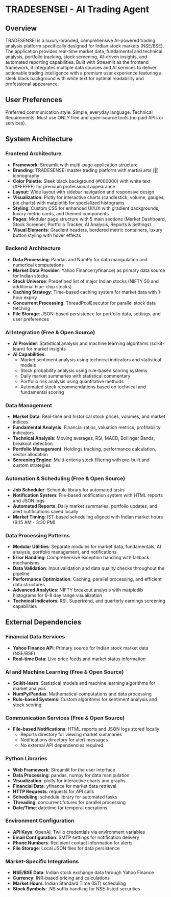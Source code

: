 # TRADESENSEI - AI Trading Agent

## Overview

TRADESENSEI is a luxury-branded, comprehensive AI-powered trading analysis platform specifically designed for Indian stock markets (NSE/BSE). The application provides real-time market data, fundamental and technical analysis, portfolio tracking, stock screening, AI-driven insights, and automated reporting capabilities. Built with Streamlit as the frontend framework, it integrates multiple data sources and AI services to deliver actionable trading intelligence with a premium user experience featuring a sleek black background with white text for optimal readability and professional appearance.

## User Preferences

Preferred communication style: Simple, everyday language.
Technical Requirements: Must use ONLY free and open-source tools (no paid APIs or services).

## System Architecture

### Frontend Architecture
- **Framework**: Streamlit with multi-page application structure
- **Branding**: TRADESENSEI master trading platform with martial arts (🥋) iconography
- **Color Palette**: Sleek black background (#000000) with white text (#FFFFFF) for premium professional appearance
- **Layout**: Wide layout with sidebar navigation and responsive design
- **Visualization**: Plotly for interactive charts (candlestick, volume, gauges, pie charts) with matplotlib for specialized histograms
- **Styling**: Custom CSS for enhanced UI/UX with gradient backgrounds, luxury metric cards, and themed components
- **Pages**: Modular page structure with 5 main sections (Market Dashboard, Stock Screener, Portfolio Tracker, AI Analysis, Reports & Settings)
- **Visual Elements**: Gradient headers, bordered metric containers, luxury button styling with hover effects

### Backend Architecture
- **Data Processing**: Pandas and NumPy for data manipulation and numerical computations
- **Market Data Provider**: Yahoo Finance (yfinance) as primary data source for Indian stocks
- **Stock Universe**: Predefined list of major Indian stocks (NIFTY 50 and additional blue-chip stocks)
- **Caching Strategy**: Time-based caching system for market data with 1-hour expiry
- **Concurrent Processing**: ThreadPoolExecutor for parallel stock data fetching
- **File Storage**: JSON-based persistence for portfolio data, settings, and user preferences

### AI Integration (Free & Open Source)
- **AI Provider**: Statistical analysis and machine learning algorithms (scikit-learn) for market insights
- **AI Capabilities**: 
  - Market sentiment analysis using technical indicators and statistical models
  - Stock probability analysis using rule-based scoring systems
  - Daily market summaries with statistical commentary
  - Portfolio risk analysis using quantitative methods
  - Automated stock recommendations based on technical and fundamental scoring

### Data Management
- **Market Data**: Real-time and historical stock prices, volumes, and market indices
- **Fundamental Analysis**: Financial ratios, valuation metrics, profitability indicators
- **Technical Analysis**: Moving averages, RSI, MACD, Bollinger Bands, breakout detection
- **Portfolio Management**: Holdings tracking, performance calculation, sector allocation
- **Screening Engine**: Multi-criteria stock filtering with pre-built and custom strategies

### Automation & Scheduling (Free & Open Source)
- **Job Scheduler**: Schedule library for automated tasks
- **Notification System**: File-based notification system with HTML reports and JSON logs
- **Automated Reports**: Daily market summaries, portfolio updates, and alert notifications saved locally
- **Market Timing**: IST-based scheduling aligned with Indian market hours (9:15 AM - 3:30 PM)

### Data Processing Patterns
- **Modular Utilities**: Separate modules for market data, fundamentals, AI analysis, portfolio management, and notifications
- **Error Handling**: Comprehensive exception handling with fallback mechanisms
- **Data Validation**: Input validation and data quality checks throughout the pipeline
- **Performance Optimization**: Caching, parallel processing, and efficient data structures
- **Advanced Analytics**: NIFTY breakout analysis with matplotlib histograms for 6-8 day range visualization
- **Technical Indicators**: RSI, Supertrend, and quarterly earnings screening capabilities

## External Dependencies

### Financial Data Services
- **Yahoo Finance API**: Primary source for Indian stock market data (NSE/BSE)
- **Real-time Data**: Live price feeds and market status information

### AI and Machine Learning (Free & Open Source)
- **Scikit-learn**: Statistical models and machine learning algorithms for market analysis
- **NumPy/Pandas**: Mathematical computations and data processing
- **Rule-based Systems**: Custom algorithms for sentiment analysis and stock scoring

### Communication Services (Free & Open Source)
- **File-based Notifications**: HTML reports and JSON logs stored locally
  - Reports directory for viewing market summaries
  - Notifications directory for alert messages
  - No external API dependencies required

### Python Libraries
- **Web Framework**: Streamlit for the user interface
- **Data Processing**: pandas, numpy for data manipulation
- **Visualization**: plotly for interactive charts and graphs
- **Financial Data**: yfinance for market data retrieval
- **HTTP Requests**: requests for API calls
- **Scheduling**: schedule library for automated tasks
- **Threading**: concurrent.futures for parallel processing
- **Date/Time**: datetime for temporal operations

### Environment Configuration
- **API Keys**: OpenAI, Twilio credentials via environment variables
- **Email Configuration**: SMTP settings for notification delivery
- **Phone Numbers**: Recipient contact information for alerts
- **File Storage**: Local JSON files for data persistence

### Market-Specific Integrations
- **NSE/BSE Data**: Indian stock exchange data through Yahoo Finance
- **Currency**: INR-based pricing and calculations
- **Market Hours**: Indian Standard Time (IST) scheduling
- **Stock Symbols**: .NS suffix handling for NSE-listed securities